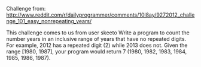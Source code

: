 Challenge from: http://www.reddit.com/r/dailyprogrammer/comments/10l8ay/9272012_challenge_101_easy_nonrepeating_years/

This challenge comes to us from user skeeto
Write a program to count the number years in an inclusive range of years that have no repeated digits.
For example, 2012 has a repeated digit (2) while 2013 does not. Given the range [1980, 1987], your program would return 7 (1980, 1982, 1983, 1984, 1985, 1986, 1987).